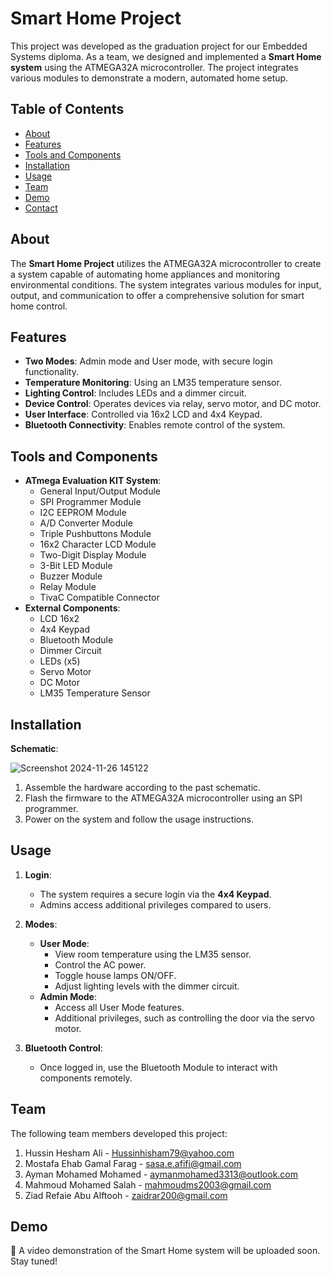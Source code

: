 # Smart Home Project

This project was developed as the graduation project for our Embedded Systems diploma. As a team, we designed and implemented a **Smart Home system** using the ATMEGA32A microcontroller. The project integrates various modules to demonstrate a modern, automated home setup.

## Table of Contents
- [About](#about)
- [Features](#features)
- [Tools and Components](#tools-and-components)
- [Installation](#installation)
- [Usage](#usage)
- [Team](#team)
- [Demo](#demo)
- [Contact](#contact)

## About

The **Smart Home Project** utilizes the ATMEGA32A microcontroller to create a system capable of automating home appliances and monitoring environmental conditions. The system integrates various modules for input, output, and communication to offer a comprehensive solution for smart home control.

## Features

- **Two Modes**: Admin mode and User mode, with secure login functionality.
- **Temperature Monitoring**: Using an LM35 temperature sensor.
- **Lighting Control**: Includes LEDs and a dimmer circuit.
- **Device Control**: Operates devices via relay, servo motor, and DC motor.
- **User Interface**: Controlled via 16x2 LCD and 4x4 Keypad.
- **Bluetooth Connectivity**: Enables remote control of the system.

## Tools and Components

- **ATmega Evaluation KIT System**:
  - General Input/Output Module
  - SPI Programmer Module
  - I2C EEPROM Module
  - A/D Converter Module
  - Triple Pushbuttons Module
  - 16x2 Character LCD Module
  - Two-Digit Display Module
  - 3-Bit LED Module
  - Buzzer Module
  - Relay Module
  - TivaC Compatible Connector
- **External Components**:
  - LCD 16x2
  - 4x4 Keypad
  - Bluetooth Module
  - Dimmer Circuit
  - LEDs (x5)
  - Servo Motor
  - DC Motor
  - LM35 Temperature Sensor

## Installation
**Schematic**:

![Screenshot 2024-11-26 145122](https://github.com/user-attachments/assets/7a67eb5e-e9d9-4e18-9580-40eb8b4f1ce6) 

1. Assemble the hardware according to the past schematic.  
2. Flash the firmware to the ATMEGA32A microcontroller using an SPI programmer.  
3. Power on the system and follow the usage instructions.  

## Usage


1. **Login**:  
   - The system requires a secure login via the **4x4 Keypad**.  
   - Admins access additional privileges compared to users.  

2. **Modes**:  
   - **User Mode**:  
     - View room temperature using the LM35 sensor.  
     - Control the AC power.  
     - Toggle house lamps ON/OFF.  
     - Adjust lighting levels with the dimmer circuit.  
   - **Admin Mode**:  
     - Access all User Mode features.  
     - Additional privileges, such as controlling the door via the servo motor.  

3. **Bluetooth Control**:  
   - Once logged in, use the Bluetooth Module to interact with components remotely.  

## Team

The following team members developed this project:
1. Hussin Hesham Ali - Hussinhisham79@yahoo.com 
2. Mostafa Ehab Gamal Farag  -  sasa.e.afifi@gmail.com
3. Ayman Mohamed Mohamed  -  aymanmohamed3313@outlook.com
4. Mahmoud Mohamed Salah  - mahmoudms2003@gmail.com
5. Ziad Refaie Abu Alftooh  - zaidrar200@gmail.com

## Demo

🎥 A video demonstration of the Smart Home system will be uploaded soon. Stay tuned!


